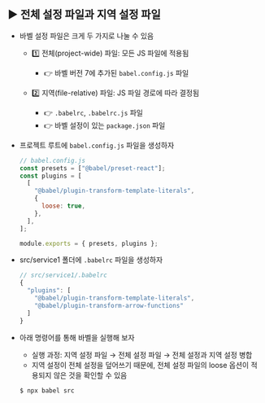 ## ▶ 전체 설정 파일과 지역 설정 파일

- 바벨 설정 파일은 크게 두 가지로 나눌 수 있음

  - 1️⃣ 전체(project-wide) 파일: 모든 JS 파일에 적용됨

    - 👉 바벨 버전 7에 추가된 `babel.config.js` 파일

  - 2️⃣ 지역(file-relative) 파일: JS 파일 경로에 따라 결정됨

    - 👉 `.babelrc`, `.babelrc.js` 파일
    - 👉 바벨 설정이 있는 `package.json` 파일

- 프로젝트 루트에 `babel.config.js` 파일을 생성하자

  ```js
  // babel.config.js
  const presets = ["@babel/preset-react"];
  const plugins = [
    [
      "@babel/plugin-transform-template-literals",
      {
        loose: true,
      },
    ],
  ];

  module.exports = { presets, plugins };
  ```

- src/service1 폴더에 `.babelrc` 파일을 생성하자

  ```js
  // src/service1/.babelrc
  {
    "plugins": [
      "@babel/plugin-transform-template-literals",
      "@babel/plugin-transform-arrow-functions"
    ]
  }
  ```

- 아래 명령어를 통해 바벨을 실행해 보자

  - 실행 과정: 지역 설정 파일 → 전체 설정 파일 → 전체 설정과 지역 설정 병합
  - 지역 설정이 전체 설정을 덮어쓰기 때문에, 전체 설정 파일의 loose 옵션이 적용되지 않은 것을 확인할 수 있음

  ```bash
  $ npx babel src
  ```
